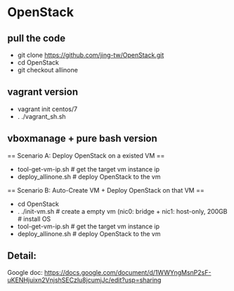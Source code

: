 # OpenStack
## pull the code
- git clone https://github.com/jing-tw/OpenStack.git
- cd OpenStack
- git checkout allinone

## vagrant version
- vagrant init centos/7
- . ./vagrant_sh.sh



## vboxmanage + pure bash version
== Scenario A: Deploy OpenStack on a existed VM ==
- tool-get-vm-ip.sh          # get the target vm instance ip
- deploy_allinone.sh <ip>    # deploy OpenStack to the vm

== Scenario B: Auto-Create VM + Deploy OpenStack on that VM ==
- cd OpenStack
- . ./init-vm.sh     # create a empty vm (nic0: bridge + nic1: host-only, 200GB
                   # install OS
- tool-get-vm-ip.sh          # get the target vm instance ip
- deploy_allinone.sh <ip>    # deploy OpenStack to the vm



## Detail:
Google doc: https://docs.google.com/document/d/1WWYngMsnP2sF-uKENHjuixn2VnjshSECzlu8jcumjJc/edit?usp=sharing
